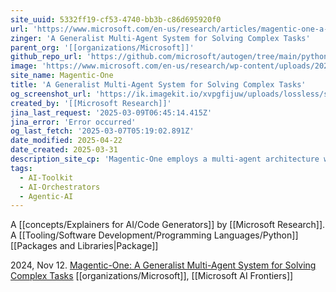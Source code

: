 ```yaml
---
site_uuid: 5332ff19-cf53-4740-bb3b-c86d695920f0
url: 'https://www.microsoft.com/en-us/research/articles/magentic-one-a-generalist-multi-agent-system-for-solving-complex-tasks/'
zinger: 'A Generalist Multi-Agent System for Solving Complex Tasks'
parent_org: '[[organizations/Microsoft]]'
github_repo_url: 'https://github.com/microsoft/autogen/tree/main/python/packages/autogen-magentic-one'
image: 'https://www.microsoft.com/en-us/research/wp-content/uploads/2024/11/magentic-blog-1-1024x577.png'
site_name: Magentic-One
title: 'A Generalist Multi-Agent System for Solving Complex Tasks'
og_screenshot_url: 'https://ik.imagekit.io/xvpgfijuw/uploads/lossless/screenshots/20250529_Magentic-One_og_screenshot.jpeg'
created_by: '[[Microsoft Research]]'
jina_last_request: '2025-03-09T06:45:14.415Z'
jina_error: 'Error occurred'
og_last_fetch: '2025-03-07T05:19:02.891Z'
date_modified: 2025-04-22
date_created: 2025-03-31
description_site_cp: 'Magentic-One employs a multi-agent architecture where a lead agent, the Orchestrator, directs four other agents to solve tasks. The Orchestrator plans, tracks progress, and re-plans to recover from errors, while directing specialized agents to perform tasks like operating a web browser, navigating local files, or writing and executing Python code.'
tags:
  - AI-Toolkit
  - AI-Orchestrators
  - Agentic-AI
---
```


A [[concepts/Explainers for AI/Code Generators]] by [[Microsoft Research]]. A [[Tooling/Software Development/Programming Languages/Python]] [[Packages and Libraries|Package]]

2024, Nov 12. [Magentic-One: A Generalist Multi-Agent System for Solving Complex Tasks](https://www.microsoft.com/en-us/research/articles/magentic-one-a-generalist-multi-agent-system-for-solving-complex-tasks/) [[organizations/Microsoft]], [[Microsoft AI Frontiers]]